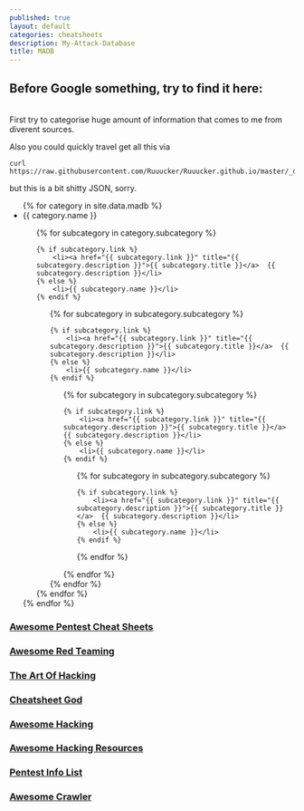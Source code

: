 ```yaml
---
published: true
layout: default
categories: cheatsheets
description: My-Attack-Database
title: MADB
---
```

## Before Google something, try to find it here:
<br>
First try to categorise huge amount of information that comes to me from diverent sources.

Also you could quickly travel get all this via
~~~
curl https://raw.githubusercontent.com/Ruuucker/Ruuucker.github.io/master/_data/madb.json
~~~
but this is a bit shitty JSON, sorry. 

<ul> 
{% for category in site.data.madb %}
<li>{{ category.name }}</li>
<ul> 
{% for subcategory in category.subcategory %}

	{% if subcategory.link %}
		<li><a href="{{ subcategory.link }}" title="{{ subcategory.description }}">{{ subcategory.title }}</a>	{{ subcategory.description }}</li>
	{% else %}
		<li>{{ subcategory.name }}</li>
	{% endif %}

<ul> 
{% for subcategory in subcategory.subcategory %}

	{% if subcategory.link %}
		<li><a href="{{ subcategory.link }}" title="{{ subcategory.description }}">{{ subcategory.title }}</a>	{{ subcategory.description }}</li>
	{% else %}
		<li>{{ subcategory.name }}</li>
	{% endif %}

<ul> 
{% for subcategory in subcategory.subcategory %}

	{% if subcategory.link %}
		<li><a href="{{ subcategory.link }}" title="{{ subcategory.description }}">{{ subcategory.title }}</a>	{{ subcategory.description }}</li>
	{% else %}
		<li>{{ subcategory.name }}</li>
	{% endif %}

<ul> 
{% for subcategory in subcategory.subcategory %}

	{% if subcategory.link %}
		<li><a href="{{ subcategory.link }}" title="{{ subcategory.description }}">{{ subcategory.title }}</a>	{{ subcategory.description }}</li>
	{% else %}
		<li>{{ subcategory.name }}</li>
	{% endif %}


{% endfor %}
</ul> 
{% endfor %}
</ul> 
{% endfor %}
</ul> 
{% endfor %}
</ul> 
{% endfor %}
</ul> 

### [Awesome Pentest Cheat Sheets](https://github.com/coreb1t/awesome-pentest-cheat-sheets "Awesome Pentest Cheat Sheets")

### [Awesome Red Teaming](https://github.com/yeyintminthuhtut/Awesome-Red-Teaming "Awesome Red Teaming")

### [The Art Of Hacking](https://github.com/The-Art-of-Hacking/h4cker "The Art Of Hacking")

### [Cheatsheet God](https://github.com/OlivierLaflamme/Cheatsheet-God "Cheatsheet God")

### [Awesome Hacking](https://github.com/Hack-with-Github/Awesome-Hacking "Awesome Hacking")

### [Awesome Hacking Resources](https://github.com/vitalysim/Awesome-Hacking-Resources "Awesome Hacking Resources")

### [Pentest Info List](https://github.com/Ridter/Pentest)

### [Awesome Crawler](https://github.com/BruceDone/awesome-crawler "Awesome Crawler")
